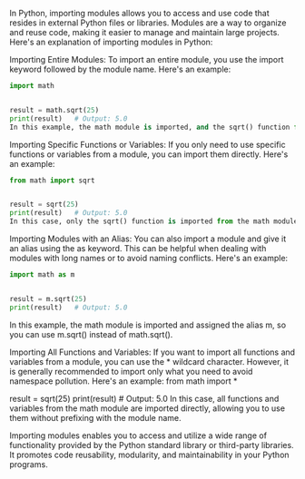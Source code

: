 In Python, importing modules allows you to access and use code that resides in external Python files or libraries. Modules are a way to organize and reuse code, making it easier to manage and maintain large projects. Here's an explanation of importing modules in Python:

Importing Entire Modules:
To import an entire module, you use the import keyword followed by the module name. Here's an example:
```python
import math


result = math.sqrt(25)
print(result)   # Output: 5.0
In this example, the math module is imported, and the sqrt() function from the module is used to calculate the square root of 25.
```

Importing Specific Functions or Variables:
If you only need to use specific functions or variables from a module, you can import them directly. Here's an example:
```python
from math import sqrt


result = sqrt(25)
print(result)   # Output: 5.0
In this case, only the sqrt() function is imported from the math module, so you can use it directly without prefixing it with the module name.
```


Importing Modules with an Alias:
You can also import a module and give it an alias using the as keyword. This can be helpful when dealing with modules with long names or to avoid naming conflicts. Here's an example:
```python
import math as m


result = m.sqrt(25)
print(result)   # Output: 5.0
```

In this example, the math module is imported and assigned the alias m, so you can use m.sqrt() instead of math.sqrt().

Importing All Functions and Variables:
If you want to import all functions and variables from a module, you can use the * wildcard character. However, it is generally recommended to import only what you need to avoid namespace pollution. Here's an example:
from math import *


result = sqrt(25)
print(result)   # Output: 5.0
In this case, all functions and variables from the math module are imported directly, allowing you to use them without prefixing with the module name.

Importing modules enables you to access and utilize a wide range of functionality provided by the Python standard library or third-party libraries. It promotes code reusability, modularity, and maintainability in your Python programs.

